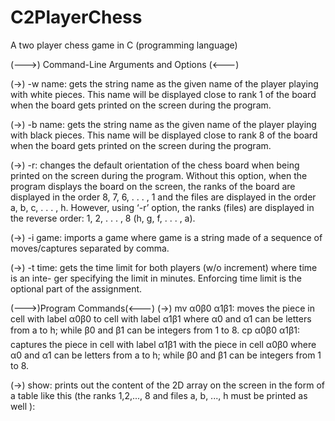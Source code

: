 # C2PlayerChess
A two player chess game in C (programming language)

(--->) Command-Line Arguments and Options (<---)


(->) -w name: gets the string name as the given name of the player playing with white
pieces. This name will be displayed close to rank 1 of the board when the board gets
printed on the screen during the program.

(->) -b name: gets the string name as the given name of the player playing with black
pieces. This name will be displayed close to rank 8 of the board when the board gets
printed on the screen during the program.

(->) -r: changes the default orientation of the chess board when being printed on the screen
during the program. Without this option, when the program displays the board on
the screen, the ranks of the board are displayed in the order 8, 7, 6, . . . , 1 and the files
are displayed in the order a, b, c, . . . , h. However, using ‘-r’ option, the ranks (files)
are displayed in the reverse order: 1, 2, . . . , 8 (h, g, f, . . . , a).

(->) -i game: imports a game where game is a string made of a sequence of moves/captures
separated by comma.

(->) -t time: gets the time limit for both players (w/o increment) where time is an inte-
ger specifying the limit in minutes. Enforcing time limit is the optional part of the
assignment.

(--->)Program Commands(<---)
(->) mv α0β0 α1β1: moves the piece in cell with label α0β0 to cell with label α1β1 where α0
and α1 can be letters from a to h; while β0 and β1 can be integers from 1 to 8.
 cp α0β0 α1β1: captures the piece in cell with label α1β1 with the piece in cell α0β0
where α0 and α1 can be letters from a to h; while β0 and β1 can be integers from 1 to
8.

(->) show: prints out the content of the 2D array on the screen in the form of a table like
this (the ranks 1,2,..., 8 and files a, b, ..., h must be printed as well ):



